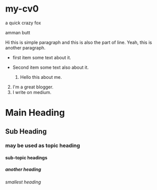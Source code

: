 # my-cv0
a quick crazy fox 

amman butt

Hi this is simple paragraph
and this is also the part of line.
Yeah, this is another paragraph.


- first item
  some text about it.
- Second item
  some text also about it.

  1. Hello this about me.
2. I'm a great blogger.
3. I write on medium.

# Main Heading 
## Sub Heading
### may be used as topic heading
#### sub-topic headings
##### another heading
###### smallest heading